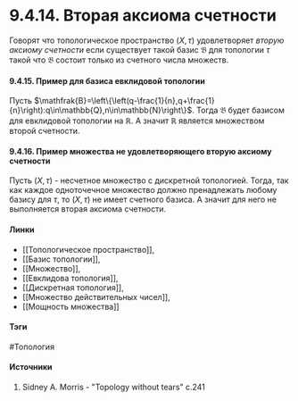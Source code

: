 # 9.4.14. Вторая аксиома счетности
Говорят что топологическое пространство $(X,\tau)$ удовлетворяет *вторую аксиому счетности* если существует такой базис $\mathfrak{B}$ для топологии $\tau$ такой что $\mathfrak{B}$ состоит только из счетного числа множеств.

#### 9.4.15. Пример для базиса евклидовой топологии
Пусть $\mathfrak{B}=\left\{\left(q-\frac{1}{n},q+\frac{1}{n}\right):q\in\mathbb{Q},n\in\mathbb{N}\right\}$. Тогда $\mathfrak{B}$ будет базисом для евклидовой топологии на $\mathbb{R}$. А значит $\mathbb{R}$ является множеством второй счетности.
#### 9.4.16. Пример множества не удовлетворяющего вторую аксиому счетности
Пусть $(X,\tau)$ - несчетное множество с дискретной топологией. Тогда, так как каждое одноточечное множество должно пренадлежать любому базису для $\tau$, то $(X,\tau)$ не имеет счетного базиса. А значит для него не выполняется вторая аксиома счетности.
#### Линки
- [[Топологическое пространство]],
- [[Базис топологии]],
- [[Множество]],
- [[Евклидова топология]],
- [[Дискретная топология]],
- [[Множество действительных чисел]],
- [[Мощность множества]]
#### Тэги
 #Топология 
#### Источники
1. Sidney A. Morris - "Topology without tears" c.241 